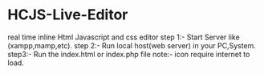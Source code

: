 # HCJS-Live-Editor
real time inline Html Javascript and css editor
step 1:- 
  Start Server like (xampp,mamp,etc).
step 2:-
  Run local host(web server) in your PC,System.
step3:- 
  Run the index.html or index.php file 
  note:- icon require internet to load.
